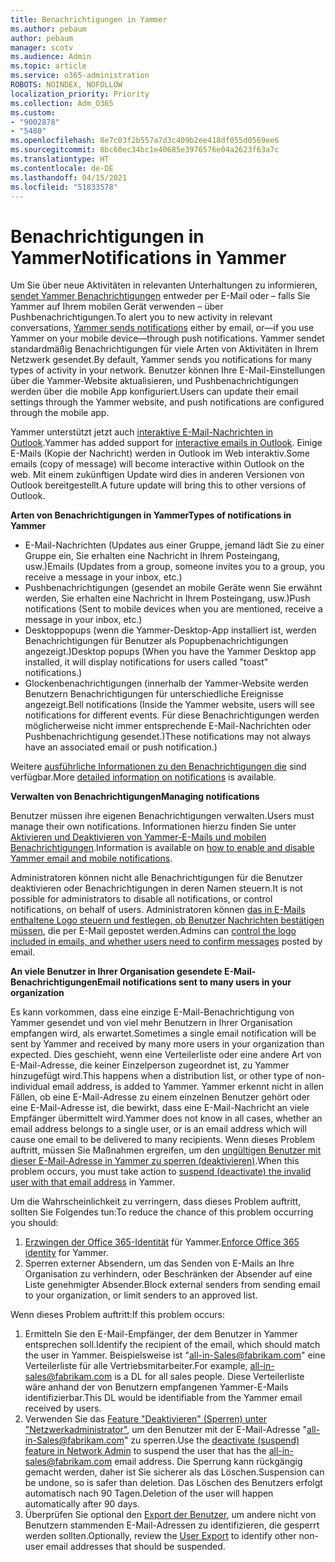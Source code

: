 ```yaml
---
title: Benachrichtigungen in Yammer
ms.author: pebaum
author: pebaum
manager: scotv
ms.audience: Admin
ms.topic: article
ms.service: o365-administration
ROBOTS: NOINDEX, NOFOLLOW
localization_priority: Priority
ms.collection: Adm_O365
ms.custom:
- "9002878"
- "5480"
ms.openlocfilehash: 8e7c03f2b557a7d3c409b2ee418df055d0569ee6
ms.sourcegitcommit: 8bc60ec34bc1e40685e3976576e04a2623f63a7c
ms.translationtype: HT
ms.contentlocale: de-DE
ms.lasthandoff: 04/15/2021
ms.locfileid: "51833578"
---
```

# <a name="notifications-in-yammer"></a><span data-ttu-id="d3b3b-102">Benachrichtigungen in Yammer</span><span class="sxs-lookup"><span data-stu-id="d3b3b-102">Notifications in Yammer</span></span>

<span data-ttu-id="d3b3b-103">Um Sie über neue Aktivitäten in relevanten Unterhaltungen zu informieren, [ sendet Yammer Benachrichtigungen](https://support.microsoft.com/en-gb/office/enable-or-disable-yammer-email-and-phone-notifications-93e530e0-189f-4768-8f28-7683d48cc996) entweder per E-Mail oder – falls Sie Yammer auf Ihrem mobilen Gerät verwenden – über Pushbenachrichtigungen.</span><span class="sxs-lookup"><span data-stu-id="d3b3b-103">To alert you to new activity in relevant conversations, [Yammer sends notifications](https://support.microsoft.com/en-gb/office/enable-or-disable-yammer-email-and-phone-notifications-93e530e0-189f-4768-8f28-7683d48cc996) either by email, or—if you use Yammer on your mobile device—through push notifications.</span></span> <span data-ttu-id="d3b3b-104">Yammer sendet standardmäßig Benachrichtigungen für viele Arten von Aktivitäten in Ihrem Netzwerk gesendet.</span><span class="sxs-lookup"><span data-stu-id="d3b3b-104">By default, Yammer sends you notifications for many types of activity in your network.</span></span> <span data-ttu-id="d3b3b-105">Benutzer können Ihre E-Mail-Einstellungen über die Yammer-Website aktualisieren, und Pushbenachrichtigungen werden über die mobile App konfiguriert.</span><span class="sxs-lookup"><span data-stu-id="d3b3b-105">Users can update their email settings through the Yammer website, and push notifications are configured through the mobile app.</span></span> 

<span data-ttu-id="d3b3b-106">Yammer unterstützt jetzt auch [interaktive E-Mail-Nachrichten in Outlook](https://techcommunity.microsoft.com/t5/outlook-blog/interactive-yammer-emails-in-outlook-on-the-web-are-here/ba-p/1209420).</span><span class="sxs-lookup"><span data-stu-id="d3b3b-106">Yammer has added support for [interactive emails in Outlook](https://techcommunity.microsoft.com/t5/outlook-blog/interactive-yammer-emails-in-outlook-on-the-web-are-here/ba-p/1209420).</span></span> <span data-ttu-id="d3b3b-107">Einige E-Mails (Kopie der Nachricht) werden in Outlook im Web interaktiv.</span><span class="sxs-lookup"><span data-stu-id="d3b3b-107">Some emails (copy of message) will become interactive within Outlook on the web.</span></span> <span data-ttu-id="d3b3b-108">Mit einem zukünftigen Update wird dies in anderen Versionen von Outlook bereitgestellt.</span><span class="sxs-lookup"><span data-stu-id="d3b3b-108">A future update will bring this to other versions of Outlook.</span></span>

<span data-ttu-id="d3b3b-109">**Arten von Benachrichtigungen in Yammer**</span><span class="sxs-lookup"><span data-stu-id="d3b3b-109">**Types of notifications in Yammer**</span></span>

- <span data-ttu-id="d3b3b-110">E-Mail-Nachrichten (Updates aus einer Gruppe, jemand lädt Sie zu einer Gruppe ein, Sie erhalten eine Nachricht in Ihrem Posteingang, usw.)</span><span class="sxs-lookup"><span data-stu-id="d3b3b-110">Emails (Updates from a group, someone invites you to a group, you receive a message in your inbox, etc.)</span></span>
- <span data-ttu-id="d3b3b-111">Pushbenachrichtigungen (gesendet an mobile Geräte wenn Sie erwähnt werden, Sie erhalten eine Nachricht in Ihrem Posteingang, usw.)</span><span class="sxs-lookup"><span data-stu-id="d3b3b-111">Push notifications (Sent to mobile devices when you are mentioned, receive a message in your inbox, etc.)</span></span>
- <span data-ttu-id="d3b3b-112">Desktoppopups (wenn die Yammer-Desktop-App installiert ist, werden Benachrichtigungen für Benutzer als Popupbenachrichtigungen angezeigt.)</span><span class="sxs-lookup"><span data-stu-id="d3b3b-112">Desktop popups (When you have the Yammer Desktop app installed, it will display notifications for users called "toast" notifications.)</span></span>
- <span data-ttu-id="d3b3b-113">Glockenbenachrichtigungen (innerhalb der Yammer-Website werden Benutzern Benachrichtigungen für unterschiedliche Ereignisse angezeigt.</span><span class="sxs-lookup"><span data-stu-id="d3b3b-113">Bell notifications (Inside the Yammer website, users will see notifications for different events.</span></span> <span data-ttu-id="d3b3b-114">Für diese Benachrichtigungen werden möglicherweise nicht immer entsprechende E-Mail-Nachrichten oder Pushbenachrichtigung gesendet.)</span><span class="sxs-lookup"><span data-stu-id="d3b3b-114">These notifications may not always have an associated email or push notification.)</span></span>

<span data-ttu-id="d3b3b-115">Weitere [ausführliche Informationen zu den Benachrichtigungen die](https://support.microsoft.com/en-gb/office/enable-or-disable-yammer-email-and-phone-notifications-93e530e0-189f-4768-8f28-7683d48cc996) sind verfügbar.</span><span class="sxs-lookup"><span data-stu-id="d3b3b-115">More [detailed information on notifications](https://support.microsoft.com/en-gb/office/enable-or-disable-yammer-email-and-phone-notifications-93e530e0-189f-4768-8f28-7683d48cc996) is available.</span></span>

<span data-ttu-id="d3b3b-116">**Verwalten von Benachrichtigungen**</span><span class="sxs-lookup"><span data-stu-id="d3b3b-116">**Managing notifications**</span></span>

<span data-ttu-id="d3b3b-117">Benutzer müssen ihre eigenen Benachrichtigungen verwalten.</span><span class="sxs-lookup"><span data-stu-id="d3b3b-117">Users must manage their own notifications.</span></span> <span data-ttu-id="d3b3b-118">Informationen hierzu finden Sie unter [Aktivieren und Deaktivieren von Yammer-E-Mails und mobilen Benachrichtigungen](https://support.microsoft.com/en-gb/office/enable-or-disable-yammer-email-and-phone-notifications-93e530e0-189f-4768-8f28-7683d48cc996).</span><span class="sxs-lookup"><span data-stu-id="d3b3b-118">Information is available on [how to enable and disable Yammer email and mobile notifications](https://support.microsoft.com/en-gb/office/enable-or-disable-yammer-email-and-phone-notifications-93e530e0-189f-4768-8f28-7683d48cc996).</span></span> 

<span data-ttu-id="d3b3b-119">Administratoren können nicht alle Benachrichtigungen für die Benutzer deaktivieren oder Benachrichtigungen in deren Namen steuern.</span><span class="sxs-lookup"><span data-stu-id="d3b3b-119">It is not possible for administrators to disable all notifications, or control notifications, on behalf of users.</span></span> <span data-ttu-id="d3b3b-120">Administratoren können [das in E-Mails enthaltene Logo steuern und festlegen, ob Benutzer Nachrichten bestätigen müssen](https://docs.microsoft.com/yammer/configure-your-yammer-network/configure-email-and-yammer), die per E-Mail gepostet werden.</span><span class="sxs-lookup"><span data-stu-id="d3b3b-120">Admins can [control the logo included in emails, and whether users need to confirm messages](https://docs.microsoft.com/yammer/configure-your-yammer-network/configure-email-and-yammer) posted by email.</span></span>

<span data-ttu-id="d3b3b-121">**An viele Benutzer in Ihrer Organisation gesendete E-Mail-Benachrichtigungen**</span><span class="sxs-lookup"><span data-stu-id="d3b3b-121">**Email notifications sent to many users in your organization**</span></span>

<span data-ttu-id="d3b3b-122">Es kann vorkommen, dass eine einzige E-Mail-Benachrichtigung von Yammer gesendet und von viel mehr Benutzern in Ihrer Organisation empfangen wird, als erwartet.</span><span class="sxs-lookup"><span data-stu-id="d3b3b-122">Sometimes a single email notification will be sent by Yammer and received by many more users in your organization than expected.</span></span> <span data-ttu-id="d3b3b-123">Dies geschieht, wenn eine Verteilerliste oder eine andere Art von E-Mail-Adresse, die keiner Einzelperson zugeordnet ist, zu Yammer hinzugefügt wird.</span><span class="sxs-lookup"><span data-stu-id="d3b3b-123">This happens when a distribution list, or other type of non-individual email address, is added to Yammer.</span></span> <span data-ttu-id="d3b3b-124">Yammer erkennt nicht in allen Fällen, ob eine E-Mail-Adresse zu einem einzelnen Benutzer gehört oder eine E-Mail-Adresse ist, die bewirkt, dass eine E-Mail-Nachricht an viele Empfänger übermittelt wird.</span><span class="sxs-lookup"><span data-stu-id="d3b3b-124">Yammer does not know in all cases, whether an email address belongs to a single user, or is an email address which will cause one email to be delivered to many recipients.</span></span> <span data-ttu-id="d3b3b-125">Wenn dieses Problem auftritt, müssen Sie Maßnahmen ergreifen, um den [ungültigen Benutzer mit dieser E-Mail-Adresse in Yammer zu sperren (deaktivieren)](https://docs.microsoft.com/yammer/manage-yammer-users/add-block-or-remove-users#remove-users).</span><span class="sxs-lookup"><span data-stu-id="d3b3b-125">When this problem occurs, you must take action to [suspend (deactivate) the invalid user with that email address](https://docs.microsoft.com/yammer/manage-yammer-users/add-block-or-remove-users#remove-users) in Yammer.</span></span> 

<span data-ttu-id="d3b3b-126">Um die Wahrscheinlichkeit zu verringern, dass dieses Problem auftritt, sollten Sie Folgendes tun:</span><span class="sxs-lookup"><span data-stu-id="d3b3b-126">To reduce the chance of this problem occurring you should:</span></span>

1. <span data-ttu-id="d3b3b-127">[Erzwingen der Office 365-Identität](https://docs.microsoft.com/yammer/configure-your-yammer-network/enforce-office-365-identity) für Yammer.</span><span class="sxs-lookup"><span data-stu-id="d3b3b-127">[Enforce Office 365 identity](https://docs.microsoft.com/yammer/configure-your-yammer-network/enforce-office-365-identity) for Yammer.</span></span>
2. <span data-ttu-id="d3b3b-128">Sperren externer Absendern, um das Senden von E-Mails an Ihre Organisation zu verhindern, oder Beschränken der Absender auf eine Liste genehmigter Absender.</span><span class="sxs-lookup"><span data-stu-id="d3b3b-128">Block external senders from sending email to your organization, or limit senders to an approved list.</span></span>

<span data-ttu-id="d3b3b-129">Wenn dieses Problem auftritt:</span><span class="sxs-lookup"><span data-stu-id="d3b3b-129">If this problem occurs:</span></span>

1. <span data-ttu-id="d3b3b-130">Ermitteln Sie den E-Mail-Empfänger, der dem Benutzer in Yammer entsprechen soll.</span><span class="sxs-lookup"><span data-stu-id="d3b3b-130">Identify the recipient of the email, which should match the user in Yammer.</span></span> <span data-ttu-id="d3b3b-131">Beispielsweise ist "all-in-Sales@fabrikam.com" eine Verteilerliste für alle Vertriebsmitarbeiter.</span><span class="sxs-lookup"><span data-stu-id="d3b3b-131">For example, all-in-sales@fabrikam.com is a DL for all sales people.</span></span> <span data-ttu-id="d3b3b-132">Diese Verteilerliste wäre anhand der von Benutzern empfangenen Yammer-E-Mails identifizierbar.</span><span class="sxs-lookup"><span data-stu-id="d3b3b-132">This DL would be identifiable from the Yammer email received by users.</span></span>
2. <span data-ttu-id="d3b3b-133">Verwenden Sie das [Feature "Deaktivieren" (Sperren) unter "Netzwerkadministrator"](https://docs.microsoft.com/yammer/manage-yammer-users/add-block-or-remove-users#remove-users), um den Benutzer mit der E-Mail-Adresse "all-in-Sales@fabrikam.com" zu sperren.</span><span class="sxs-lookup"><span data-stu-id="d3b3b-133">Use the [deactivate (suspend) feature in Network Admin](https://docs.microsoft.com/yammer/manage-yammer-users/add-block-or-remove-users#remove-users) to suspend the user that has the all-in-sales@fabrikam.com email address.</span></span> <span data-ttu-id="d3b3b-134">Die Sperrung kann rückgängig gemacht werden, daher ist Sie sicherer als das Löschen.</span><span class="sxs-lookup"><span data-stu-id="d3b3b-134">Suspension can be undone, so is safer than deletion.</span></span> <span data-ttu-id="d3b3b-135">Das Löschen des Benutzers erfolgt automatisch nach 90 Tagen.</span><span class="sxs-lookup"><span data-stu-id="d3b3b-135">Deletion of the user will happen automatically after 90 days.</span></span>
3. <span data-ttu-id="d3b3b-136">Überprüfen Sie optional den [Export der Benutzer](https://docs.microsoft.com/yammer/manage-security-and-compliance/export-yammer-enterprise-data#ExportUsers), um andere nicht von Benutzern stammenden E-Mail-Adressen zu identifizieren, die gesperrt werden sollten.</span><span class="sxs-lookup"><span data-stu-id="d3b3b-136">Optionally, review the [User Export](https://docs.microsoft.com/yammer/manage-security-and-compliance/export-yammer-enterprise-data#ExportUsers) to identify other non-user email addresses that should be suspended.</span></span>
